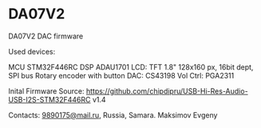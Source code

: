 # DA07V2
DA07V2 DAC firmware

Used devices:

MCU STM32F446RC
DSP ADAU1701
LCD: TFT 1.8" 128x160 px, 16bit dept, SPI bus
Rotary encoder with button
DAC: CS43198
Vol Ctrl: PGA2311


Inital Firmware Source: https://github.com/chipdipru/USB-Hi-Res-Audio-USB-I2S-STM32F446RC   v1.4


Contacts: 9890175@mail.ru, Russia, Samara. Maksimov Evgeny
